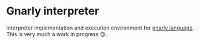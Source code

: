# Gnarly interpreter

Interpreter implementation and execution environment for [gnarly language](https://github.com/peabnuts123/gnarly-lang). This is very much a work in progress 🙃.
